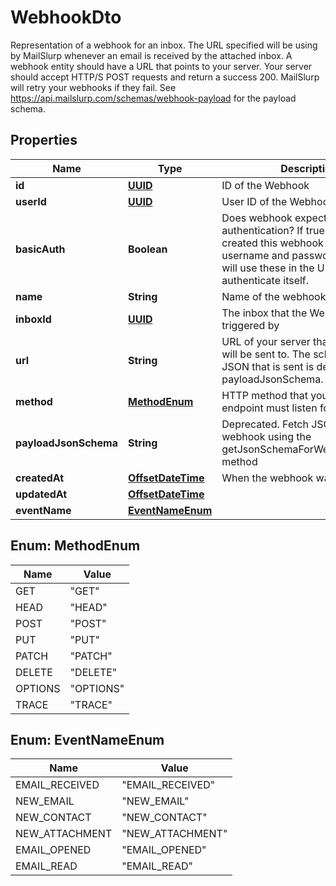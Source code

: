 

# WebhookDto

Representation of a webhook for an inbox. The URL specified will be using by MailSlurp whenever an email is received by the attached inbox. A webhook entity should have a URL that points to your server. Your server should accept HTTP/S POST requests and return a success 200. MailSlurp will retry your webhooks if they fail. See https://api.mailslurp.com/schemas/webhook-payload for the payload schema.
## Properties

Name | Type | Description | Notes
------------ | ------------- | ------------- | -------------
**id** | [**UUID**](UUID) | ID of the Webhook |  [optional]
**userId** | [**UUID**](UUID) | User ID of the Webhook |  [optional]
**basicAuth** | **Boolean** | Does webhook expect basic authentication? If true it means you created this webhook with a username and password. MailSlurp will use these in the URL to authenticate itself. |  [optional]
**name** | **String** | Name of the webhook |  [optional]
**inboxId** | [**UUID**](UUID) | The inbox that the Webhook will be triggered by |  [optional]
**url** | **String** | URL of your server that the webhook will be sent to. The schema of the JSON that is sent is described by the payloadJsonSchema. |  [optional]
**method** | [**MethodEnum**](#MethodEnum) | HTTP method that your server endpoint must listen for |  [optional]
**payloadJsonSchema** | **String** | Deprecated. Fetch JSON Schema for webhook using the getJsonSchemaForWebhookPayload method |  [optional]
**createdAt** | [**OffsetDateTime**](OffsetDateTime) | When the webhook was created |  [optional]
**updatedAt** | [**OffsetDateTime**](OffsetDateTime) |  |  [optional]
**eventName** | [**EventNameEnum**](#EventNameEnum) |  |  [optional]



## Enum: MethodEnum

Name | Value
---- | -----
GET | &quot;GET&quot;
HEAD | &quot;HEAD&quot;
POST | &quot;POST&quot;
PUT | &quot;PUT&quot;
PATCH | &quot;PATCH&quot;
DELETE | &quot;DELETE&quot;
OPTIONS | &quot;OPTIONS&quot;
TRACE | &quot;TRACE&quot;



## Enum: EventNameEnum

Name | Value
---- | -----
EMAIL_RECEIVED | &quot;EMAIL_RECEIVED&quot;
NEW_EMAIL | &quot;NEW_EMAIL&quot;
NEW_CONTACT | &quot;NEW_CONTACT&quot;
NEW_ATTACHMENT | &quot;NEW_ATTACHMENT&quot;
EMAIL_OPENED | &quot;EMAIL_OPENED&quot;
EMAIL_READ | &quot;EMAIL_READ&quot;



